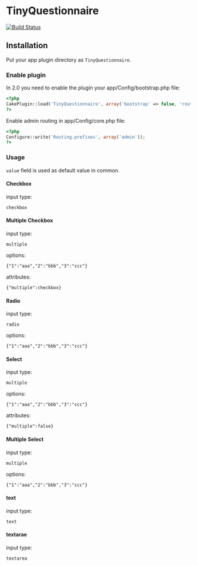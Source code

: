 # TinyQuestionnaire

[![Build Status](https://travis-ci.org/tsmsogn/TinyQuestionnaire.svg?branch=master)](https://travis-ci.org/tsmsogn/TinyQuestionnaire)

## Installation

Put your app plugin directory as `TinyQuestionnaire`.

### Enable plugin

In 2.0 you need to enable the plugin your app/Config/bootstrap.php file:

```php
<?php
CakePlugin::load('TinyQuestionnaire', array('bootstrap' => false, 'routes' => true));
?>
```

Enable admin routing in app/Config/core.php file:

```php
<?php
Configure::write('Routing.prefixes', array('admin'));
?>
```

### Usage

`value` field is used as default value in common.

#### Checkbox

input type:

```
checkbox
```

#### Multiple Checkbox

input type:

```
multiple
```

options: 

```
{"1":"aaa","2":"bbb","3":"ccc"}
```

attributes:

```
{"multiple":checkbox}
```

#### Radio

input type:

```
radio
```

options:

```
{"1":"aaa","2":"bbb","3":"ccc"}
```

#### Select

input type:

```
multiple
```

options: 

```
{"1":"aaa","2":"bbb","3":"ccc"}
```

attributes:

```
{"multiple":false}
```

#### Multiple Select

input type:

```
multiple
```

options: 

```
{"1":"aaa","2":"bbb","3":"ccc"}
```

#### text

input type:

```
text
```

#### textarae

input type:

```
textarea
```
